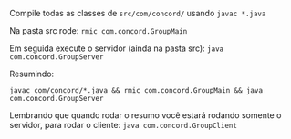 Compile todas as classes de `src/com/concord/` usando ` javac *.java `

Na pasta src rode:
`rmic com.concord.GroupMain`

Em seguida execute o servidor (ainda na pasta src):
`java com.concord.GroupServer`

Resumindo: 

```shell
javac com/concord/*.java && rmic com.concord.GroupMain && java com.concord.GroupServer
```

Lembrando que quando rodar o resumo você estará rodando somente o servidor, 
para rodar o cliente: `java com.concord.GroupClient`